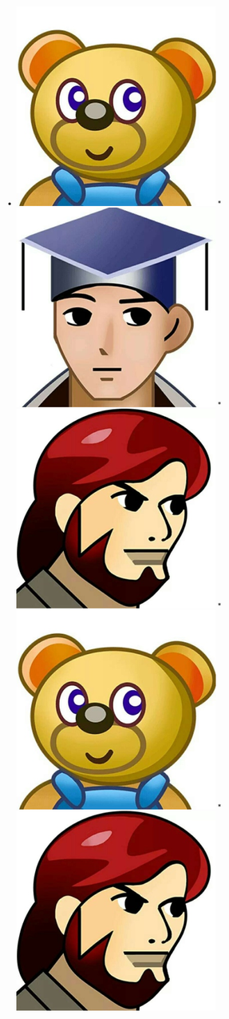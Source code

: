  * ![2023-04-23-1](./202304236086.jpeg)  * ![2023-04-23-2](./202304236391.jpeg)  * ![2023-04-23-3](./202304236983.jpeg)  * ![2023-04-23-4](./202304239423.jpeg)  * ![2023-04-23-5](./202304239759.jpeg) 